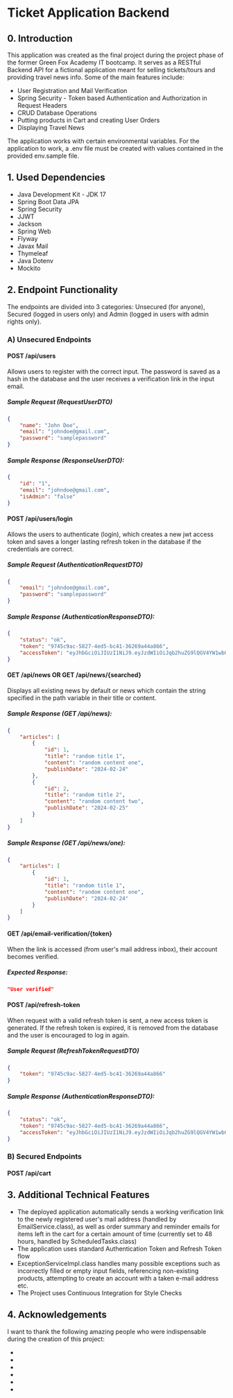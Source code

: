 
# Ticket Application Backend

## 0. Introduction 
This application was created as the final project during the project phase of the former Green Fox Academy IT bootcamp. It serves as a RESTful Backend API for a fictional application meant for selling tickets/tours and providing travel news info. Some of the main features include:

- User Registration and Mail Verification
- Spring Security - Token based Authentication and Authorization in Request Headers
- CRUD Database Operations
- Putting products in Cart and creating User Orders
- Displaying Travel News

The application works with certain environmental variables. For the application to work, a .env file must be created with values contained in the provided env.sample file.

## 1. Used Dependencies

- Java Development Kit - JDK 17
- Spring Boot Data JPA
- Spring Security
- JJWT
- Jackson
- Spring Web
- Flyway
- Javax Mail
- Thymeleaf
- Java Dotenv
- Mockito

## 2. Endpoint Functionality
The endpoints are divided into 3 categories: Unsecured (for anyone), Secured (logged in users only) and Admin (logged in users with admin rights only).
### A) Unsecured Endpoints

#### POST /api/users

Allows users to register with the correct input. The password is saved as a hash in the database and the user receives a verification link in the input email.

##### Sample Request (RequestUserDTO)

```json
{
    "name": "John Doe",
    "email": "johndoe@gmail.com",
    "password": "samplepassword"
}
```
##### Sample Response (ResponseUserDTO):

```json
{
    "id": "1",
    "email": "johndoe@gmail.com",
    "isAdmin": "false"
}
```

#### POST /api/users/login

Allows the users to authenticate (login), which creates a new jwt access token and saves a longer lasting refresh token in the database if the credentials are correct. 

##### Sample Request (AuthenticationRequestDTO)

```json
{
    "email": "johndoe@gmail.com",
    "password": "samplepassword"
}
```
##### Sample Response (AuthenticationResponseDTO):

```json
{
    "status": "ok",
    "token": "9745c9ac-5827-4ed5-bc41-36269a44a866",
    "accessToken": "eyJhbGciOiJIUzI1NiJ9.eyJzdWIiOiJqb2huZG9lQGV4YW1wbGUuY29tIiwiaWF0IjoxNzA4ODE2OTQ5LCJleHAiOjE3MDg4MjA1NDl9.a1vbJ_ifhz_IQafvSTLWncsalW-xYC4M2EL1wB0koKQ"
}
```
#### GET /api/news OR GET /api/news/{searched}

Displays all existing news by default or news which contain the string specified in the path variable in their title or content.

##### Sample Response (GET /api/news):

```json
{
    "articles": [
        {
            "id": 1,
            "title": "random title 1",
            "content": "random content one",
            "publishDate": "2024-02-24"
        },
        {
            "id": 2,
            "title": "random title 2",
            "content": "random content two",
            "publishDate": "2024-02-25"
        }
    ]
}
```
##### Sample Response (GET /api/news/one):

```json
{
    "articles": [
        {
            "id": 1,
            "title": "random title 1",
            "content": "random content one",
            "publishDate": "2024-02-24"
        }
    ]
}
```
#### GET /api/email-verification/{token}

When the link is accessed (from user's mail address inbox), their account becomes verified.

##### Expected Response:

```json
"User verified"
```
#### POST /api/refresh-token

When request with a valid refresh token is sent, a new access token is generated. If the refresh token is expired, it is removed from the database and the user is encouraged to log in again.

##### Sample Request (RefreshTokenRequestDTO)

```json
{
    "token": "9745c9ac-5827-4ed5-bc41-36269a44a866"
}
```
##### Sample Response (AuthenticationResponseDTO):

```json
{
    "status": "ok",
    "token": "9745c9ac-5827-4ed5-bc41-36269a44a866",
    "accessToken": "eyJhbGciOiJIUzI1NiJ9.eyJzdWIiOiJqb2huZG9lQGV4YW1wbGUuY29tIiwiaWF0IjoxNzA4ODE2OTQ5LCJleHAiOjE3MDg4MjA1NDl9.a1vbJ_ifhz_IQafvSTLWncsalW-xYC4M2EL1wB0koKQ"
}
```

### B) Secured Endpoints

#### POST /api/cart

## 3. Additional Technical Features
- The deployed application automatically sends a working verification link to the newly registered user's mail address (handled by EmailService.class), as well as order summary and reminder emails for items left in the cart for a certain amount of time (currently set to 48 hours, handled by ScheduledTasks.class)
- The application uses standard Authentication Token and Refresh Token flow
- ExceptionServiceImpl.class handles many possible exceptions such as incorrectly filled or empty input fields, referencing non-existing products, attempting to create an account with a taken e-mail address etc.
- The Project uses Continuous Integration for Style Checks

## 4. Acknowledgements
I want to thank the following amazing people who were indispensable during the creation of this project:

-
-
-
-
-
-
